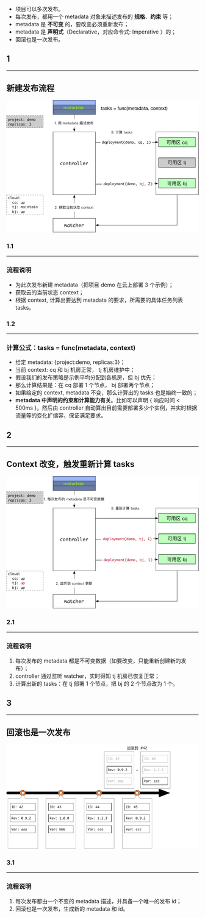- 项目可以多次发布。
- 每次发布，都用一个 metadata 对象来描述发布的 **规格**、**约束** 等；
- metadata 是 **不可变** 的，要改变必须重新发布；
- metadata 是 **声明式**（Declarative，对应命令式: Imperative ）的；
- 回滚也是一次发布。


## 1
* * *
## 新建发布流程

![metadata-flow.png](../assets/img/spec.v2/metadata-flow.gif)


### 1.1
* * *
### 流程说明

- 为此次发布新建 metadata（把项目 demo 在云上部署 3 个示例）；
- 获取云的当前状态 context；
- 根据 context, 计算出要达到 metadata 的要求，所需要的具体任务列表 tasks。

### 1.2
* * *
### 计算公式：tasks = func(metadata, context)

- 给定 metadata: {project:demo, replicas:3}；
- 当前 context: cq 和 bj 机房正常， tj 机房维护中；
- 假设我们的发布策略是示例平均分配到各机房，但 bj 优先；
- 那么计算结果是：在 cq 部署 1 个节点， bj 部署两个节点；
- 如果给定的 context, metadata 不变，那么计算出的 tasks 也是始终一致的；
- **metadata 中声明的约束和计算能力有关**。比如可以声明 { 响应时间 < 500ms }，然后由 controller 自动算出目前需要部署多少个实例，并实时根据流量等的变化扩缩容，保证满足要求。

## 2
* * *
## Context 改变，触发重新计算 tasks

![metadata-flow 2.png](../assets/img/spec.v2/metadata-flow-watch.gif)

### 2.1
* * *
### 流程说明

1. 每次发布的 metadata 都是不可变数据（如要改变，只能重新创建新的发布）；
2. controller 通过监听 watcher，实时得知 tj 机房已恢复正常；
3. 计算出新的 tasks：在 tj 部署 1 个节点，把 bj 的 2 个节点改为 1 个。

## 3
* * *
## 回滚也是一次发布

![deployment-timeline.png](../assets/img/spec.v2/deployment-timeline.gif)

### 3.1
* * *
### 流程说明

1. 每次发布都由一个不变的 metadata 描述，并具备一个唯一的发布 id；
2. 回滚也是一次发布，生成新的 metadata 和 id。
